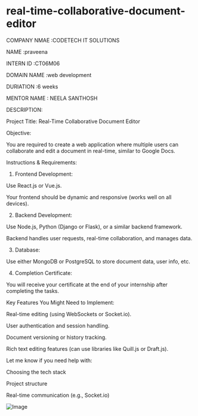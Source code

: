 # real-time-collaborative-document-editor

COMPANY NMAE :CODETECH IT SOLUTIONS

NAME :praveena

INTERN ID :CT06M06

DOMAIN NAME :web development

DURIATION :6 weeks

MENTOR NAME : NEELA SANTHOSH

DESCRIPTION:


Project Title: Real-Time Collaborative Document Editor

Objective:

You are required to create a web application where multiple users can collaborate and edit a document in real-time, similar to Google Docs.




Instructions & Requirements:

1. Frontend Development:

Use React.js or Vue.js.

Your frontend should be dynamic and responsive (works well on all devices).



2. Backend Development:

Use Node.js, Python (Django or Flask), or a similar backend framework.

Backend handles user requests, real-time collaboration, and manages data.



3. Database:

Use either MongoDB or PostgreSQL to store document data, user info, etc.



4. Completion Certificate:

You will receive your certificate at the end of your internship after completing the tasks.



Key Features You Might Need to Implement:

Real-time editing (using WebSockets or Socket.io).

User authentication and session handling.

Document versioning or history tracking.

Rich text editing features (can use libraries like Quill.js or Draft.js).



Let me know if you need help with:

Choosing the tech stack

Project structure

Real-time communication (e.g., Socket.io)




![Image](https://github.com/user-attachments/assets/dea110f0-3b95-414e-aa91-8a70568bd1f0)


